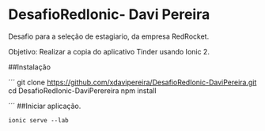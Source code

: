 # DesafioRedIonic- Davi Pereira

Desafio para a seleção de estagiario, da empresa RedRocket.

Objetivo: Realizar a copia do aplicativo Tinder usando Ionic 2.


##Instalação

´´´
git clone https://github.com/xdavipereira/DesafioRedIonic-DaviPereira.git
cd DesafioRedIonic-DaviPerereira
npm install

´´´
##Iniciar aplicação.

```
ionic serve --lab
```


